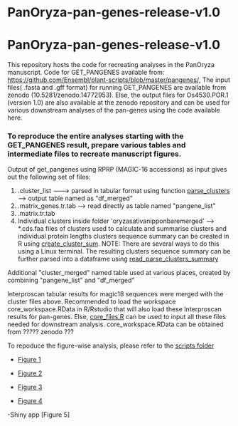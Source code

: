 # PanOryza-pan-genes-release-v1.0

# PanOryza-pan-genes-release-v1.0
This repository hosts the code for recreating analyses in the PanOryza manuscript. Code for GET_PANGENES available from: <https://github.com/Ensembl/plant-scripts/blob/master/pangenes/,> The input files( .fasta and .gff format) for running GET_PANGENES are available from zenodo (10.5281/zenodo.14772953). Else, the output files for Os4530.POR.1 (version 1.0) are also available at the zenodo repository and can be used for various downstream analyses of the pan-genes using the code available here.

### To reproduce the entire analyses starting with the GET_PANGENES result, prepare various tables and intermediate files to recreate manuscript figures.
Output of get_pangenes using RPRP (MAGIC-16 accessions) as input gives out the following set of files: 

1) .cluster_list   ---> parsed in tabular format using function [parse_clusters](scripts/parse_clusters.R) --> output table named as "df_merged"
2) .matrix_genes.tr.tab --> read directly as table named "pangene_list"
3) .matrix.tr.tab 
4) Individual clusters inside folder 'oryzasativanipponbaremerged' --> *.cds.faa files of clusters used to calculate and summarise clusters and individual protein lengths
   clusters sequence summary can be created in R using [create_cluster_sum](scripts/create_cluster_sum.R). NOTE: There are several ways to do this using a Linux terminal.
   The resulting clusters sequence summary can be further parsed into a dataframe using [read_parse_clusters_summary](scripts/read_parse_clusters_summary.R)

Additional "cluster_merged" named table used at various places, created by combining "pangene_list" and "df_merged"

Interproscan tabular results for magic18 sequences were merged with the cluster files above. Recommended to load the workspace core_workspace.RData in R/Rstudio that will also load these Interproscan results for pan-genes. 
Else, [core_files.R](scripts/core_files.R) can be used to input all these files needed for downstream analysis. core_workspace.RData can be obtained from ????? zenodo ??? 

To repoduce the figure-wise analysis, please refer to the [scripts folder](scripts/)

- [Figure 1](scripts/Figure_1.R)

- [Figure 2](scripts/Figure_2.R)

- [Figure 3](scripts/Figure_3.R)

- [Figure 4](scripts/Figure_4.R)

-Shiny app [Figure 5]
